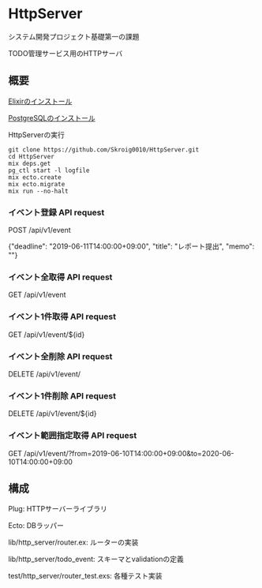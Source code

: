 # HttpServer

システム開発プロジェクト基礎第一の課題

TODO管理サービス用のHTTPサーバ

## 概要
[Elixirのインストール](https://elixir-lang.org/install.html)

[PostgreSQLのインストール](https://www.postgresql.org/download/)

HttpServerの実行
```
git clone https://github.com/Skroig0010/HttpServer.git
cd HttpServer
mix deps.get
pg_ctl start -l logfile
mix ecto.create
mix ecto.migrate
mix run --no-halt
```

### イベント登録 API request
POST /api/v1/event

{"deadline": "2019-06-11T14:00:00+09:00", "title": "レポート提出", "memo": ""}

### イベント全取得 API request
GET /api/v1/event

### イベント1件取得 API request
GET /api/v1/event/${id}

### イベント全削除 API request
DELETE /api/v1/event/

### イベント1件削除 API request
DELETE /api/v1/event/${id}

### イベント範囲指定取得 API request
GET /api/v1/event/?from=2019-06-10T14:00:00+09:00&to=2020-06-10T14:00:00+09:00


## 構成
Plug: HTTPサーバーライブラリ

Ecto: DBラッパー


lib/http\_server/router.ex: ルーターの実装

lib/http\_server/todo\_event: スキーマとvalidationの定義


test/http\_server/router\_test.exs: 各種テスト実装
